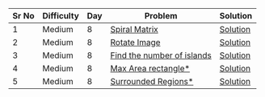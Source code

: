 | Sr No | Difficulty | Day | Problem                                                                                                | Solution                                            |
| ----- | ---------- | --- | ------------------------------------------------------------------------------------------------------ | --------------------------------------------------- |
| 1     | Medium     | 8   | [Spiral Matrix](https://leetcode.com/problems/spiral-matrix/)                                          | [Solution](./Medium/Spiral_Matrix.cpp)              |
| 2     | Medium     | 8   | [Rotate Image](https://leetcode.com/problems/rotate-image/)                                            | [Solution](./Medium/Rotate_Image.cpp)               |
| 3     | Medium     | 8   | [Find the number of islands](https://practice.geeksforgeeks.org/problems/find-the-number-of-islands/1) | [Solution](./Medium/Find_the_number_of_islands.cpp) |
| 4     | Medium     | 8   | [Max Area rectangle*](https://practice.geeksforgeeks.org/problems/max-rectangle/1)                           | [Solution](./Medium/Max_rectangle.cpp)              |
| 5     | Medium     | 8   | [Surrounded Regions\*](https://leetcode.com/problems/surrounded-regions/)                              | [Solution](./Medium/Surrounded_Regions.cpp)                                        |
